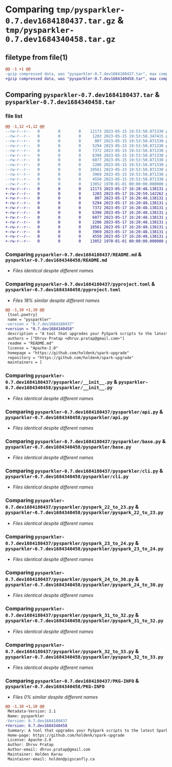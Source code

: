 # Comparing `tmp/pysparkler-0.7.dev1684180437.tar.gz` & `tmp/pysparkler-0.7.dev1684340458.tar.gz`

## filetype from file(1)

```diff
@@ -1 +1 @@
-gzip compressed data, was "pysparkler-0.7.dev1684180437.tar", max compression
+gzip compressed data, was "pysparkler-0.7.dev1684340458.tar", max compression
```

## Comparing `pysparkler-0.7.dev1684180437.tar` & `pysparkler-0.7.dev1684340458.tar`

### file list

```diff
@@ -1,12 +1,12 @@
--rw-r--r--   0        0        0    12173 2023-05-15 19:53:50.871330 pysparkler-0.7.dev1684180437/README.md
--rw-r--r--   0        0        0     1203 2023-05-15 19:53:58.347415 pysparkler-0.7.dev1684180437/pyproject.toml
--rw-r--r--   0        0        0      807 2023-05-15 19:53:50.871330 pysparkler-0.7.dev1684180437/pysparkler/__init__.py
--rw-r--r--   0        0        0     5294 2023-05-15 19:53:50.871330 pysparkler-0.7.dev1684180437/pysparkler/api.py
--rw-r--r--   0        0        0     7372 2023-05-15 19:53:50.871330 pysparkler-0.7.dev1684180437/pysparkler/base.py
--rw-r--r--   0        0        0     6398 2023-05-15 19:53:50.871330 pysparkler-0.7.dev1684180437/pysparkler/cli.py
--rw-r--r--   0        0        0     6077 2023-05-15 19:53:50.871330 pysparkler-0.7.dev1684180437/pysparkler/pyspark_22_to_23.py
--rw-r--r--   0        0        0     2206 2023-05-15 19:53:50.871330 pysparkler-0.7.dev1684180437/pysparkler/pyspark_23_to_24.py
--rw-r--r--   0        0        0    10561 2023-05-15 19:53:50.871330 pysparkler-0.7.dev1684180437/pysparkler/pyspark_24_to_30.py
--rw-r--r--   0        0        0     3969 2023-05-15 19:53:50.871330 pysparkler-0.7.dev1684180437/pysparkler/pyspark_31_to_32.py
--rw-r--r--   0        0        0     4550 2023-05-15 19:53:50.871330 pysparkler-0.7.dev1684180437/pysparkler/pyspark_32_to_33.py
--rw-r--r--   0        0        0    13052 1970-01-01 00:00:00.000000 pysparkler-0.7.dev1684180437/PKG-INFO
+-rw-r--r--   0        0        0    12173 2023-05-17 16:20:48.138131 pysparkler-0.7.dev1684340458/README.md
+-rw-r--r--   0        0        0     1203 2023-05-17 16:20:59.142262 pysparkler-0.7.dev1684340458/pyproject.toml
+-rw-r--r--   0        0        0      807 2023-05-17 16:20:48.138131 pysparkler-0.7.dev1684340458/pysparkler/__init__.py
+-rw-r--r--   0        0        0     5294 2023-05-17 16:20:48.138131 pysparkler-0.7.dev1684340458/pysparkler/api.py
+-rw-r--r--   0        0        0     7372 2023-05-17 16:20:48.138131 pysparkler-0.7.dev1684340458/pysparkler/base.py
+-rw-r--r--   0        0        0     6398 2023-05-17 16:20:48.138131 pysparkler-0.7.dev1684340458/pysparkler/cli.py
+-rw-r--r--   0        0        0     6077 2023-05-17 16:20:48.138131 pysparkler-0.7.dev1684340458/pysparkler/pyspark_22_to_23.py
+-rw-r--r--   0        0        0     2206 2023-05-17 16:20:48.138131 pysparkler-0.7.dev1684340458/pysparkler/pyspark_23_to_24.py
+-rw-r--r--   0        0        0    10561 2023-05-17 16:20:48.138131 pysparkler-0.7.dev1684340458/pysparkler/pyspark_24_to_30.py
+-rw-r--r--   0        0        0     3969 2023-05-17 16:20:48.138131 pysparkler-0.7.dev1684340458/pysparkler/pyspark_31_to_32.py
+-rw-r--r--   0        0        0     4550 2023-05-17 16:20:48.138131 pysparkler-0.7.dev1684340458/pysparkler/pyspark_32_to_33.py
+-rw-r--r--   0        0        0    13052 1970-01-01 00:00:00.000000 pysparkler-0.7.dev1684340458/PKG-INFO
```

### Comparing `pysparkler-0.7.dev1684180437/README.md` & `pysparkler-0.7.dev1684340458/README.md`

 * *Files identical despite different names*

### Comparing `pysparkler-0.7.dev1684180437/pyproject.toml` & `pysparkler-0.7.dev1684340458/pyproject.toml`

 * *Files 18% similar despite different names*

```diff
@@ -1,10 +1,10 @@
 [tool.poetry]
 name = "pysparkler"
-version = "0.7.dev1684180437"
+version = "0.7.dev1684340458"
 description = "A tool that upgrades your PySpark scripts to the latest Spark version as per Spark migration Guideline"
 authors = ["Dhruv Pratap <dhruv.pratap@gmail.com>"]
 readme = "README.md"
 license = "Apache-2.0"
 homepage = "https://github.com/holdenk/spark-upgrade"
 repository = "https://github.com/holdenk/spark-upgrade"
 maintainers = [
```

### Comparing `pysparkler-0.7.dev1684180437/pysparkler/__init__.py` & `pysparkler-0.7.dev1684340458/pysparkler/__init__.py`

 * *Files identical despite different names*

### Comparing `pysparkler-0.7.dev1684180437/pysparkler/api.py` & `pysparkler-0.7.dev1684340458/pysparkler/api.py`

 * *Files identical despite different names*

### Comparing `pysparkler-0.7.dev1684180437/pysparkler/base.py` & `pysparkler-0.7.dev1684340458/pysparkler/base.py`

 * *Files identical despite different names*

### Comparing `pysparkler-0.7.dev1684180437/pysparkler/cli.py` & `pysparkler-0.7.dev1684340458/pysparkler/cli.py`

 * *Files identical despite different names*

### Comparing `pysparkler-0.7.dev1684180437/pysparkler/pyspark_22_to_23.py` & `pysparkler-0.7.dev1684340458/pysparkler/pyspark_22_to_23.py`

 * *Files identical despite different names*

### Comparing `pysparkler-0.7.dev1684180437/pysparkler/pyspark_23_to_24.py` & `pysparkler-0.7.dev1684340458/pysparkler/pyspark_23_to_24.py`

 * *Files identical despite different names*

### Comparing `pysparkler-0.7.dev1684180437/pysparkler/pyspark_24_to_30.py` & `pysparkler-0.7.dev1684340458/pysparkler/pyspark_24_to_30.py`

 * *Files identical despite different names*

### Comparing `pysparkler-0.7.dev1684180437/pysparkler/pyspark_31_to_32.py` & `pysparkler-0.7.dev1684340458/pysparkler/pyspark_31_to_32.py`

 * *Files identical despite different names*

### Comparing `pysparkler-0.7.dev1684180437/pysparkler/pyspark_32_to_33.py` & `pysparkler-0.7.dev1684340458/pysparkler/pyspark_32_to_33.py`

 * *Files identical despite different names*

### Comparing `pysparkler-0.7.dev1684180437/PKG-INFO` & `pysparkler-0.7.dev1684340458/PKG-INFO`

 * *Files 0% similar despite different names*

```diff
@@ -1,10 +1,10 @@
 Metadata-Version: 2.1
 Name: pysparkler
-Version: 0.7.dev1684180437
+Version: 0.7.dev1684340458
 Summary: A tool that upgrades your PySpark scripts to the latest Spark version as per Spark migration Guideline
 Home-page: https://github.com/holdenk/spark-upgrade
 License: Apache-2.0
 Author: Dhruv Pratap
 Author-email: dhruv.pratap@gmail.com
 Maintainer: Holden Karau
 Maintainer-email: holden@pigscanfly.ca
```

